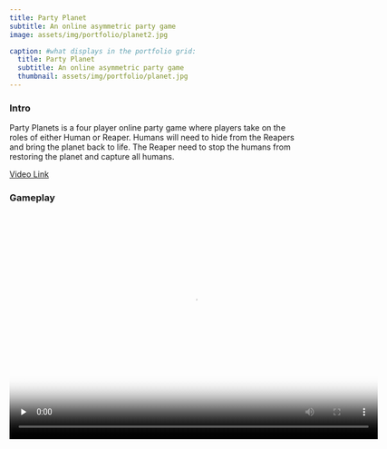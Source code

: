 ```yaml
---
title: Party Planet
subtitle: An online asymmetric party game
image: assets/img/portfolio/planet2.jpg

caption: #what displays in the portfolio grid:
  title: Party Planet
  subtitle: An online asymmetric party game
  thumbnail: assets/img/portfolio/planet.jpg
---
```


### Intro

Party Planets is a four player online party game where players take on the roles of either Human or Reaper. Humans will need to hide from the Reapers and bring the planet back to life. The Reaper need to stop the humans from restoring the planet and capture all humans.


[Video Link](https://www.youtube.com/watch?v=m0oTZQE_KXk)

### Gameplay

<video width="650" height="400" id="video" controls="" preload="none" poster="planet"> 
      <source id="mp4" src="../assets/video/planet.mp4" type="video/mp4">
</videos>
